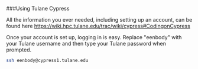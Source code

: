 ###Using Tulane Cypress

All the information you ever needed, including setting up an account, can be found here
https://wiki.hpc.tulane.edu/trac/wiki/cypress#CodingonCypress

Once your account is set up, logging in is easy. Replace "eenbody" with your Tulane username and then type your Tulane password when prompted.

```bash
ssh eenbody@cypress1.tulane.edu
```

